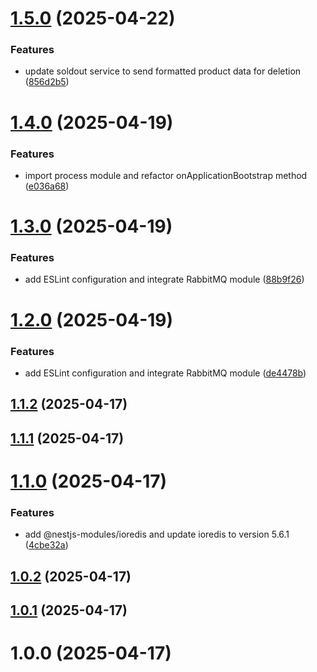 # [1.5.0](https://github.com/hush-mart/soldout/compare/v1.4.0...v1.5.0) (2025-04-22)


### Features

* update soldout service to send formatted product data for deletion ([856d2b5](https://github.com/hush-mart/soldout/commit/856d2b5af80a243a999bc8cba4224faeb74ab3c5))

# [1.4.0](https://github.com/hush-mart/soldout/compare/v1.3.0...v1.4.0) (2025-04-19)


### Features

* import process module and refactor onApplicationBootstrap method ([e036a68](https://github.com/hush-mart/soldout/commit/e036a68596bb1ff4a39ba626b9c7e6652473ac86))

# [1.3.0](https://github.com/hush-mart/soldout/compare/v1.2.0...v1.3.0) (2025-04-19)


### Features

* add ESLint configuration and integrate RabbitMQ module ([88b9f26](https://github.com/hush-mart/soldout/commit/88b9f26524c0f16e5e743017947761dd946128ec))

# [1.2.0](https://github.com/hush-mart/soldout/compare/v1.1.2...v1.2.0) (2025-04-19)


### Features

* add ESLint configuration and integrate RabbitMQ module ([de4478b](https://github.com/hush-mart/soldout/commit/de4478b2ee4fd6d7a434aaeb22cc1e8aa83b00b6))

## [1.1.2](https://github.com/hush-mart/soldout/compare/v1.1.1...v1.1.2) (2025-04-17)

## [1.1.1](https://github.com/hush-mart/soldout/compare/v1.1.0...v1.1.1) (2025-04-17)

# [1.1.0](https://github.com/hush-mart/soldout/compare/v1.0.2...v1.1.0) (2025-04-17)


### Features

* add @nestjs-modules/ioredis and update ioredis to version 5.6.1 ([4cbe32a](https://github.com/hush-mart/soldout/commit/4cbe32ac457251aed8b9a6e4cf199be9a32cab0f))

## [1.0.2](https://github.com/hush-mart/soldout/compare/v1.0.1...v1.0.2) (2025-04-17)

## [1.0.1](https://github.com/hush-mart/soldout/compare/v1.0.0...v1.0.1) (2025-04-17)

# 1.0.0 (2025-04-17)
